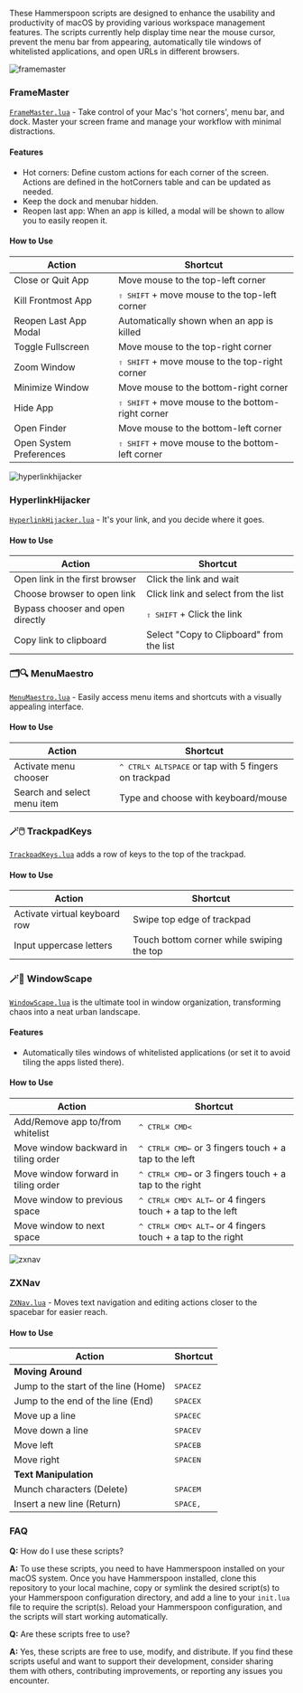 These Hammerspoon scripts are designed to enhance the usability and productivity of macOS by providing various workspace management features. The scripts currently help display time near the mouse cursor, prevent the menu bar from appearing, automatically tile windows of whitelisted applications, and open URLs in different browsers.

![framemaster](https://github.com/user-attachments/assets/155fd5d5-3bb4-4ad3-9056-ef8c22bf7514)
### FrameMaster
[`FrameMaster.lua`](https://github.com/sryo/Spoons/blob/main/FrameMaster.lua) - Take control of your Mac's 'hot corners', menu bar, and dock. Master your screen frame and manage your workflow with minimal distractions.

#### Features
- Hot corners: Define custom actions for each corner of the screen. Actions are defined in the hotCorners table and can be updated as needed.
- Keep the dock and menubar hidden.
- Reopen last app: When an app is killed, a modal will be shown to allow you to easily reopen it.

#### How to Use

| Action                        | Shortcut                                              |
|-------------------------------|-------------------------------------------------------|
| Close or Quit App          | Move mouse to the top-left corner                     |
| Kill Frontmost App         | <kbd>⇧ SHIFT</kbd> + move mouse to the top-left corner |
| Reopen Last App Modal      | Automatically shown when an app is killed             |
| Toggle Fullscreen          | Move mouse to the top-right corner                    |
| Zoom Window                | <kbd>⇧ SHIFT</kbd> + move mouse to the top-right corner |
| Minimize Window            | Move mouse to the bottom-right corner                 |
| Hide App                   | <kbd>⇧ SHIFT</kbd> + move mouse to the bottom-right corner |
| Open Finder                | Move mouse to the bottom-left corner                  |
| Open System Preferences    | <kbd>⇧ SHIFT</kbd> + move mouse to the bottom-left corner |


![hyperlinkhijacker](https://github.com/user-attachments/assets/330318f0-2bfd-4502-bc80-5d1ab06adabe)
### HyperlinkHijacker
[`HyperlinkHijacker.lua`](https://github.com/sryo/Spoons/blob/main/HyperlinkHijacker.lua) - It's your link, and you decide where it goes. 

#### How to Use

| Action               | Shortcut                                  |
|----------------------|---------------------------------------------|
| Open link in the first browser | Click the link and wait  |
| Choose browser to open link    | Click link and select from the list |
| Bypass chooser and open directly | <kbd>⇧ SHIFT</kbd> + Click the link |
| Copy link to clipboard         | Select "Copy to Clipboard" from the list |

### 🗂️🔍 MenuMaestro
[`MenuMaestro.lua`](https://github.com/sryo/Spoons/blob/main/MenuMaestro.lua) - Easily access menu items and shortcuts with a visually appealing interface.

#### How to Use

| Action               | Shortcut                                  |
|----------------------|---------------------------------------------|
| Activate menu chooser | <kbd>^ CTRL</kbd><kbd>⌥ ALT</kbd><kbd>SPACE</kbd> or tap with 5 fingers on trackpad |
| Search and select menu item    | Type and choose with keyboard/mouse |

### 🪄🖱️ TrackpadKeys
[`TrackpadKeys.lua`](https://github.com/sryo/Spoons/blob/main/TrackpadKeys.lua) adds a row of keys to the top of the trackpad.

#### How to Use

| Action               | Shortcut                                  |
|----------------------|---------------------------------------------|
| Activate virtual keyboard row | Swipe top edge of trackpad  |
| Input uppercase letters       | Touch bottom corner while swiping the top |

### 🪄🌇 WindowScape
[`WindowScape.lua`](https://github.com/sryo/Spoons/blob/main/WindowScape.lua) is the ultimate tool in window organization, transforming chaos into a neat urban landscape.

#### Features
- Automatically tiles windows of whitelisted applications (or set it to avoid tiling the apps listed there).

#### How to Use

| Action               | Shortcut                                  |
|----------------------|---------------------------------------------|
| Add/Remove app to/from whitelist | <kbd>^ CTRL</kbd><kbd>⌘ CMD</kbd><kbd><</kbd> |
| Move window backward in tiling order | <kbd>^ CTRL</kbd><kbd>⌘ CMD</kbd><kbd>←</kbd> or 3 fingers touch + a tap to the left |
| Move window forward in tiling order  | <kbd>^ CTRL</kbd><kbd>⌘ CMD</kbd><kbd>→</kbd> or 3 fingers touch + a tap to the right |
| Move window to previous space       | <kbd>^ CTRL</kbd><kbd>⌘ CMD</kbd><kbd>⌥ ALT</kbd><kbd>←</kbd> or 4 fingers touch + a tap to the left |
| Move window to next space           | <kbd>^ CTRL</kbd><kbd>⌘ CMD</kbd><kbd>⌥ ALT</kbd><kbd>→</kbd> or 4 fingers touch + a tap to the right |

![zxnav](https://github.com/user-attachments/assets/aa33821c-baea-4c8f-8fe8-629f8e54bd5e)
### ZXNav
[`ZXNav.lua`](https://github.com/sryo/Spoons/blob/main/ZXNav.lua) - Moves text navigation and editing actions closer to the spacebar for easier reach.

#### How to Use

| Action               | Shortcut                                  |
|----------------------|---------------------------------------------|
| **Moving Around**                    |                              |
| Jump to the start of the line (Home) | <kbd>SPACE</kbd><kbd>Z</kbd> |
| Jump to the end of the line (End)    | <kbd>SPACE</kbd><kbd>X</kbd> |
| Move up a line                       | <kbd>SPACE</kbd><kbd>C</kbd> |
| Move down a line                     | <kbd>SPACE</kbd><kbd>V</kbd> |
| Move left                            | <kbd>SPACE</kbd><kbd>B</kbd> |
| Move right                           | <kbd>SPACE</kbd><kbd>N</kbd> |
| **Text Manipulation**                |                              |
| Munch characters (Delete)            | <kbd>SPACE</kbd><kbd>M</kbd> |
| Insert a new line (Return)           | <kbd>SPACE</kbd><kbd>,</kbd> |

### FAQ

**Q:** How do I use these scripts?

**A:** To use these scripts, you need to have Hammerspoon installed on your macOS system. Once you have Hammerspoon installed, clone this repository to your local machine, copy or symlink the desired script(s) to your Hammerspoon configuration directory, and add a line to your `init.lua` file to require the script(s). Reload your Hammerspoon configuration, and the scripts will start working automatically.

**Q:** Are these scripts free to use?

**A:** Yes, these scripts are free to use, modify, and distribute. If you find these scripts useful and want to support their development, consider sharing them with others, contributing improvements, or reporting any issues you encounter.
